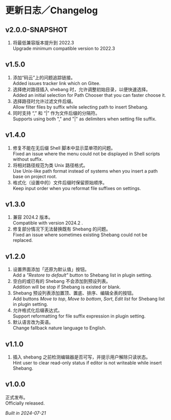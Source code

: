 # 更新日志／Changelog

## v2.0.0-SNAPSHOT

1. 将最低兼容版本提升到 2022.3  
   Upgrade minimum compatible version to 2022.3

## v1.5.0

1. 添加“码云”上的问题追踪链接。  
   Added issues tracker link which on Gitee.
2. 选择绝对路径插入 shebang 时，允许调整初始目录，以便快速选择。  
   Added an initial selection for Path Chooser that you can faster choose it.
3. 选择路径时允许过滤文件后缀。  
   Allow filter files by suffix while selecting path to insert Shebang.
4. 同时支持 “,” 和 “|” 作为文件后缀的分隔符。  
   Supports using both "," and "|" as delimiters when setting file suffix.

## v1.4.0

1. 修复不能在无后缀 Shell 脚本中显示菜单项的问题。  
   Fixed an issue where the menu could not be displayed in Shell scripts without suffix.
2. 将相对路径规范为类 Unix 路径格式。  
   Use Unix-like path format instead of systems when you insert a path base on project root.
3. 格式化（设置中的）文件后缀时保留原始顺序。  
   Keep input order when you reformat file suffixes on settings.

## v1.3.0

1. 兼容 2024.2 版本。  
   Compatible with version 2024.2 .
2. 修复部分情况下无法替换既有 Shebang 的问题。  
   Fixed an issue where sometimes existing Shebang could not be replaced.

## v1.2.0

1. 设置界面添加「还原为默认值」按钮。  
   Add a _"Restore to default"_ button to Shebang list in plugin setting.
2. 空白的或已有的 Shebang 不会添加到预设列表。  
   Addition will be stop if Shebang is existed or blank.
3. Shebang 预设列表添加置顶、置底、排序、编辑全表的按钮。  
   Add buttons _Move to top_, _Move to bottom_, _Sort_, _Edit list_ for Shebang list in plugin setting.
4. 允许格式化后缀表达式。  
   Support reformatting for file suffix expression in plugin setting.
5. 默认语言改为英语。  
   Change fallback nature language to English.

## v1.1.0

1. 插入 shebang 之前检测编辑器是否可写，并提示用户解除只读状态。  
   Hint user to clear read-only status if editor is not writeable while insert Shebang.

## v1.0.0

正式发布。  
Officially released.

_Built in 2024-07-21_
